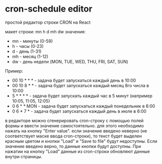 # cron-schedule editor

простой редактор строки CRON на React 

макет строки: mn h d mh dw
значения: 
+ mn - минуты (0-59)
+ h - часы (0-23)
+ d - день (1-31)
+ mh - месяц (1-12)
+ dw - день недели (MON, TUE, WED, THU, FRI, SAT, SUN)

Пример:
+ 00 10 * * * - задача будет запускаться каждый день в 10:00
+ 00 10 8 * * - задача будет запускаться каждый месяц 8го числа в 10:00
+ 5 * * * * - задача будет запускать каждый час в 5 минут (например 10:05, 11:05, 12:05)
+ 0 6 * * MON - задача будет запускаться каждый понедельник в 6:00
+ 0 6 * 7 * - задача будет запускаться каждый день в июле в 6:00

в редакторе можно сгенерировать cron-строку с помощью полей формы и ввести значение самостоятельно. для этого необходимо нажать на кнопку "Enter value".
если значение введено неверно (не соответствует маске ввода cron-строки), то текст будет выделен красным цветом и кнопки "Load" и "Save to file" будут недоступны. Если значение введено верно, то данные кнопки будут доступны. При нажатии на кнопку "Load" данные из cron-строки обновляют данные внутри страницы.

